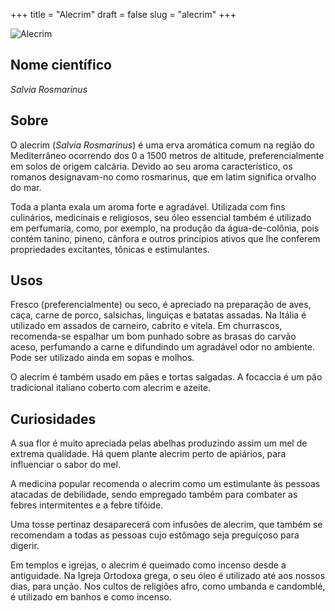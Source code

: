 +++
title = "Alecrim"
draft = false
slug = "alecrim"
+++

![Alecrim](/images/alecrim.png)

## Nome científico

*Salvia Rosmarinus*

## Sobre

O alecrim (*Salvia Rosmarinus*) é uma erva aromática comum na região do Mediterrâneo ocorrendo dos 0 a 1500 metros de
altitude, preferencialmente em solos de origem calcária. Devido ao seu aroma característico, os romanos designavam-no
como rosmarinus, que em latim significa orvalho do mar.

Toda a planta exala um aroma forte e agradável. Utilizada com fins culinários, medicinais e religiosos, seu óleo
essencial também é utilizado em perfumaria, como, por exemplo, na produção da água-de-colônia, pois contém tanino,
pineno, cânfora e outros princípios ativos que lhe conferem propriedades excitantes, tônicas e estimulantes.

## Usos

Fresco (preferencialmente) ou seco, é apreciado na preparação de aves, caça, carne de porco, salsichas, linguiças e
batatas assadas. Na Itália é utilizado em assados de carneiro, cabrito e vitela. Em churrascos, recomenda-se espalhar um
bom punhado sobre as brasas do carvão aceso, perfumando a carne e difundindo um agradável odor no ambiente. Pode ser
utilizado ainda em sopas e molhos.

O alecrim é também usado em pães e tortas salgadas. A focaccia é um pão tradicional italiano coberto com
alecrim e azeite.

## Curiosidades

A sua flor é muito apreciada pelas abelhas produzindo assim um mel de extrema qualidade. Há quem plante alecrim perto de
apiários, para influenciar o sabor do mel.

A medicina popular recomenda o alecrim como um estimulante às pessoas atacadas de debilidade, sendo
empregado também para combater as febres intermitentes e a febre tifóide.

Uma tosse pertinaz desaparecerá com infusões de alecrim, que também se recomendam a todas as pessoas
cujo estômago seja preguiçoso para digerir.

Em templos e igrejas, o alecrim é queimado como incenso desde a antiguidade. Na Igreja Ortodoxa grega, o seu óleo é
utilizado até aos nossos dias, para unção. Nos cultos de religiões afro, como umbanda e candomblé, é utilizado em banhos
e como incenso.

